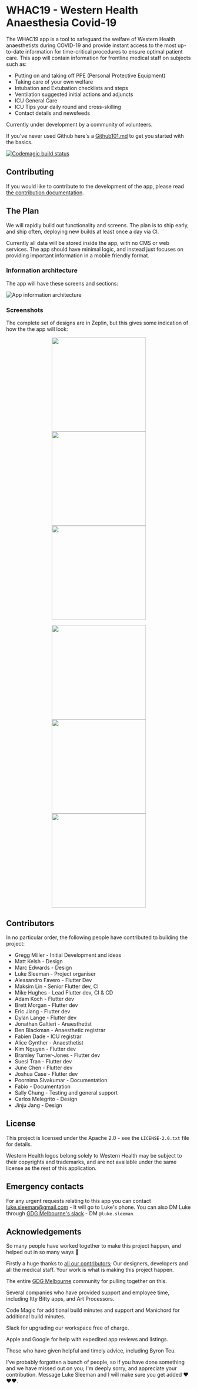 # WHAC19 - Western Health Anaesthesia Covid-19

The WHAC19 app is a tool to safeguard the welfare of Western Health anaesthetists during COVID-19 and provide instant access to the most up-to-date information for time-critical procedures to ensure optimal patient care.  This app will contain information for frontline medical staff on subjects such as:

- Putting on and taking off PPE (Personal Protective Equipment)
- Taking care of your own welfare
- Intubation and Extubation checklists and steps
- Ventilation suggested initial actions and adjuncts
- ICU General Care
- ICU Tips your daily round and cross-skilling
- Contact details and newsfeeds

Currently under development by a community of volunteers.

If you've never used Github here's a [Github101.md](docs/GITHUB101.md) to get you started with the basics.

[![Codemagic build status](https://api.codemagic.io/apps/5e75f4bfdd1d6d000a198e90/5e75f4bfdd1d6d000a198e8f/status_badge.svg)](https://codemagic.io/apps/5e75f4bfdd1d6d000a198e90/5e75f4bfdd1d6d000a198e8f/latest_build)

## Contributing

If you would like to contribute to the development of the app, please read [the contribution documentation](contributing.md).


## The Plan

We will rapidly build out functionality and screens. The plan is to ship early, and ship often, deploying new builds at least once a day via CI.

Currently all data will be stored inside the app, with no CMS or web services. The app should have minimal logic, and instead just focuses on providing important information in a mobile friendly format.

### Information architecture

The app will have these screens and sections:

![App information architecture](docs/Flow-Diagram.png "The information architecture of the app")

### Screenshots

The complete set of designs are in Zeplin, but this gives some indication of how the the app will look:


<p align="center">
  <img src="docs/Main.png" width="256">
  <img src="docs/Yourself - Welfare.png" width="256">
  <img src="docs/Yourself - PPE.png" width="256">
</p>
<p align="center">
  <img src="docs/Yourself - PPE - Detail 01 - Step by Step.png" width="256">
  <img src="docs/Intubation - Checklist - 01 Team.png" width="256">
  <img src="docs/Intubation - Guide - 01 Planning.png" width="256">
</p>


## Contributors
In no particular order, the following people have contributed to building the project:

* Gregg Miller - Initial Development and ideas
* Matt Kelsh - Design
* Marc Edwards - Design
* Luke Sleeman - Project organiser
* Alessandro Favero - Flutter Dev
* Maksim Lin - Senior Flutter dev, CI
* Mike Hughes - Lead Flutter dev, CI & CD
* Adam Koch - Flutter dev
* Brett Morgan - Flutter dev
* Eric Jiang - Flutter dev
* Dylan Lange - Flutter dev
* Jonathan Galtieri - Anaesthetist
* Ben Blackman - Anaesthetic registrar
* Fabien Dade - ICU registrar
* Alice Gynther - Anaesthetist
* Kim Nguyen - Flutter dev
* Bramley Turner-Jones - Flutter dev
* Suesi Tran - Flutter dev
* June Chen - Flutter dev
* Joshua Case - Flutter dev
* Poornima Sivakumar - Documentation
* Fabio - Documentation
* Sally Chung - Testing and general support
* Carlos Melegrito - Design
* Jinju Jang - Design

## License

This project is licensed under the Apache 2.0 - see the `LICENSE-2.0.txt` file for details.

Western Health logos belong solely to Western Health may be subject to their copyrights and trademarks, and are not available under the same license as the rest of this application.


## Emergency contacts

For any urgent requests relating to this app you can contact luke.sleeman@gmail.com - It will go to Luke's phone.  You can also DM Luke through [GDG Melbourne's slack](http://bit.ly/join_gdgslack) - DM `@luke.sleeman`.

## Acknowledgements

So many people have worked together to make this project happen, and helped out in so many ways 🥰

Firstly a huge thanks to [all our contributors](#Contributors); Our designers, developers and all the medical staff.  Your work is what is making this project happen.

The entire [GDG Melbourne](https://www.gdgmelbourne.com) community for pulling together on this.

Several companies who have provided support and employee time, including Itty Bitty apps, and Art Processors. 

Code Magic for additional build minutes and support and Manichord for additional build minutes.

Slack for upgrading our workspace free of charge.

Apple and Google for help with expedited app reviews and listings.

Those who have given helpful and timely advice, including Byron Teu.

I've probably forgotten a bunch of people, so if you have done something and we have missed out on you; I'm deeply sorry, and appreciate your contribution.  Message Luke Sleeman and I will make sure you get added ❤️❤️❤️.
